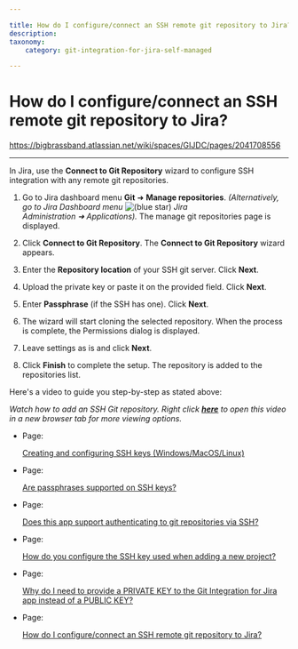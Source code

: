 ```yaml
---

title: How do I configure/connect an SSH remote git repository to Jira?
description:
taxonomy:
    category: git-integration-for-jira-self-managed

---
```


# How do I configure/connect an SSH remote git repository to Jira?

<https://bigbrassband.atlassian.net/wiki/spaces/GIJDC/pages/2041708556>

* * *

In Jira, use the **Connect to Git Repository** wizard to configure SSH integration with any remote git repositories.

1.  Go to Jira dashboard menu **Git** ➜ **Manage repositories**. _(Alternatively, go to Jira Dashboard menu_ ![(blue star)](/wiki/s/-1639011364/6452/8b4898d3c114827e64ec143b4fa79bb76a6cfa5b/_/images/icons/emoticons/star_blue.png) _Jira Administration ➜ Applications)._ The manage git repositories page is displayed.
    
2.  Click **Connect to Git Repository**. The **Connect to Git Repository** wizard appears.
    
3.  Enter the **Repository location** of your SSH git server. Click **Next**.
    
4.  Upload the private key or paste it on the provided field. Click **Next**.
    
5.  Enter **Passphrase** (if the SSH has one). Click **Next**.
    
6.  The wizard will start cloning the selected repository. When the process is complete, the Permissions dialog is displayed.
    
7.  Leave settings as is and click **Next**.
    
8.  Click **Finish** to complete the setup. The repository is added to the repositories list.
    

Here's a video to guide you step-by-step as stated above:

_Watch how to add an SSH Git repository. Right click_ [_**here**_](https://bigbrassband.wistia.com/medias/qmumdo048n) _to open this video_  
_in a new browser tab for more viewing options._

*   Page:
    
    [Creating and configuring SSH keys (Windows/MacOS/Linux)](/wiki/spaces/GIJDC/pages/183271450)
    
*   Page:
    
    [Are passphrases supported on SSH keys?](/wiki/spaces/GIJDC/pages/2040692788)
    
*   Page:
    
    [Does this app support authenticating to git repositories via SSH?](/wiki/spaces/GIJDC/pages/2041184292)
    
*   Page:
    
    [How do you configure the SSH key used when adding a new project?](/wiki/spaces/GIJDC/pages/2041020434)
    
*   Page:
    
    [Why do I need to provide a PRIVATE KEY to the Git Integration for Jira app instead of a PUBLIC KEY?](/wiki/spaces/GIJDC/pages/2041577508)
    
*   Page:
    
    [How do I configure/connect an SSH remote git repository to Jira?](/wiki/spaces/GIJDC/pages/2041708556)